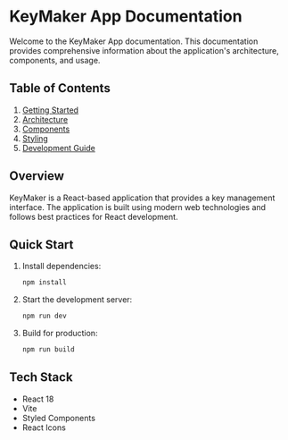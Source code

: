 # KeyMaker App Documentation

Welcome to the KeyMaker App documentation. This documentation provides comprehensive information about the application's architecture, components, and usage.

## Table of Contents

1. [Getting Started](./getting-started.md)
2. [Architecture](./architecture.md)
3. [Components](./components.md)
4. [Styling](./styling.md)
5. [Development Guide](./development.md)

## Overview

KeyMaker is a React-based application that provides a key management interface. The application is built using modern web technologies and follows best practices for React development.

## Quick Start

1. Install dependencies:
   ```bash
   npm install
   ```

2. Start the development server:
   ```bash
   npm run dev
   ```

3. Build for production:
   ```bash
   npm run build
   ```

## Tech Stack

- React 18
- Vite
- Styled Components
- React Icons 
